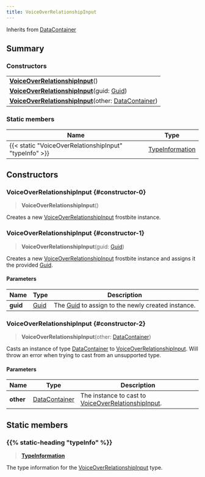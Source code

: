 ```yaml
---
title: VoiceOverRelationshipInput
---
```


Inherits from [DataContainer](/vext/ref/shared/type/datacontainer)

## Summary

### Constructors

|  |
| --- |
| **[VoiceOverRelationshipInput](#constructor-0)**() |
| **[VoiceOverRelationshipInput](#constructor-1)**(guid: [Guid](/vext/ref/shared/type/guid)) |
| **[VoiceOverRelationshipInput](#constructor-2)**(other: [DataContainer](/vext/ref/shared/type/datacontainer)) |

### Static members

| Name | Type |
| ---- | ---- |
| {{< static "VoiceOverRelationshipInput" "typeInfo" >}} | [TypeInformation](/vext/ref/shared/type/typeinformation) |

## Constructors

### VoiceOverRelationshipInput {#constructor-0}

> **VoiceOverRelationshipInput**()

Creates a new [VoiceOverRelationshipInput](/vext/ref/fb/voiceoverrelationshipinput) frostbite instance.

### VoiceOverRelationshipInput {#constructor-1}

> **VoiceOverRelationshipInput**(guid: [Guid](/vext/ref/shared/type/guid))

Creates a new [VoiceOverRelationshipInput](/vext/ref/fb/voiceoverrelationshipinput) frostbite instance and assigns it the provided [Guid](/vext/ref/shared/type/guid).

#### Parameters

| Name | Type | Description |
| ---- | ---- | ----------- |
| **guid** | [Guid](/vext/ref/shared/type/guid) | The [Guid](/vext/ref/shared/type/guid) to assign to the newly created instance. |

### VoiceOverRelationshipInput {#constructor-2}

> **VoiceOverRelationshipInput**(other: [DataContainer](/vext/ref/shared/type/datacontainer))

Casts an instance of type [DataContainer](/vext/ref/shared/type/datacontainer) to [VoiceOverRelationshipInput](/vext/ref/fb/voiceoverrelationshipinput). Will throw an error when trying to cast from an unsupported type.

#### Parameters

| Name | Type | Description |
| ---- | ---- | ----------- |
| **other** | [DataContainer](/vext/ref/shared/type/datacontainer) | The instance to cast to [VoiceOverRelationshipInput](/vext/ref/fb/voiceoverrelationshipinput). |

## Static members

### {{% static-heading "typeInfo" %}}

> **[TypeInformation](/vext/ref/shared/type/typeinformation)**

The type information for the [VoiceOverRelationshipInput](/vext/ref/fb/voiceoverrelationshipinput) type.

